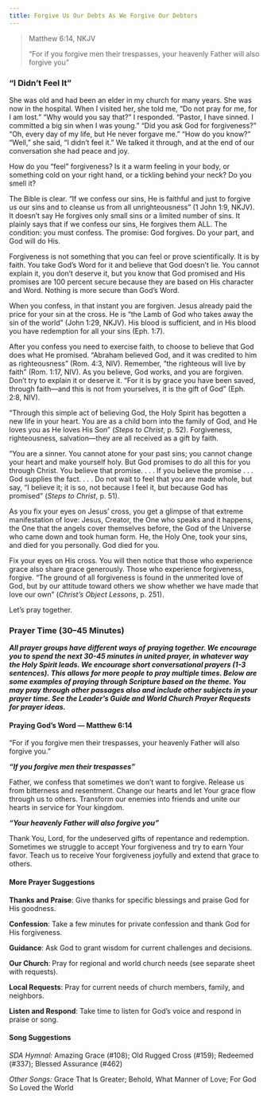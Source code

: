 ```yaml
---
title: Forgive Us Our Debts As We Forgive Our Debtors
---
```


> <p>Matthew 6:14, NKJV</p>
> “For if you forgive men their trespasses, your heavenly Father will also forgive you”

### “I Didn’t Feel It”

She was old and had been an elder in my church for many years. She was now in the hospital. When I visited her, she told me, “Do not pray for me, for I am lost.” “Why would you say that?” I responded. “Pastor, I have sinned. I committed a big sin when I was young.” “Did you ask God for forgiveness?” “Oh, every day of my life, but He never forgave me.” “How do you know?” “Well,” she said, “I didn’t feel it.” We talked it through, and at the end of our conversation she had peace and joy.

How do you “feel” forgiveness? Is it a warm feeling in your body, or something cold on your right hand, or a tickling behind your neck? Do you smell it?

The Bible is clear. “If we confess our sins, He is faithful and just to forgive us our sins and to cleanse us from all unrighteousness” (1 John 1:9, NKJV). It doesn’t say He forgives only small sins or a limited number of sins. It plainly says that if we confess our sins, He forgives them ALL. The condition: you must confess. The promise: God forgives. Do your part, and God will do His.

Forgiveness is not something that you can feel or prove scientifically. It is by faith. You take God’s Word for it and believe that God doesn’t lie. You cannot explain it, you don’t deserve it, but you know that God promised and His promises are 100 percent secure because they are based on His character and Word. Nothing is more secure than God’s Word.

When you confess, in that instant you are forgiven. Jesus already paid the price for your sin at the cross. He is “the Lamb of God who takes away the sin of the world” (John 1:29, NKJV). His blood is sufficient, and in His blood you have redemption for all your sins (Eph. 1:7).

After you confess you need to exercise faith, to choose to believe that God does what He promised. “Abraham believed God, and it was credited to him as righteousness” (Rom. 4:3, NIV). Remember, “the righteous will live by faith” (Rom. 1:17, NIV). As you believe, God works, and you are forgiven. Don’t try to explain it or deserve it. “For it is by grace you have been saved, through faith—and this is not from yourselves, it is the gift of God” (Eph. 2:8, NIV).

“Through this simple act of believing God, the Holy Spirit has begotten a new life in your heart. You are as a child born into the family of God, and He loves you as He loves His Son” (_Steps to Christ_, p. 52). Forgiveness, righteousness, salvation—they are all received as a gift by faith.

“You are a sinner. You cannot atone for your past sins; you cannot change your heart and make yourself holy. But God promises to do all this for you through Christ. You believe that promise. . . . If you believe the promise . . . God supplies the fact. . . . Do not wait to feel that you are made whole, but say, “I believe it; it is so, not because I feel it, but because God has promised” (_Steps to Christ_, p. 51).

As you fix your eyes on Jesus’ cross, you get a glimpse of that extreme manifestation of love: Jesus, Creator, the One who speaks and it happens, the One that the angels cover themselves before, the God of the Universe who came down and took human form. He, the Holy One, took your sins, and died for you personally. God died for you.

Fix your eyes on His cross. You will then notice that those who experience grace also share grace generously. Those who experience forgiveness, forgive. “The ground of all forgiveness is found in the unmerited love of God, but by our attitude toward others we show whether we have made that love our own” (_Christ’s Object Lessons_, p. 251).

Let’s pray together.

### Prayer Time (30–45 Minutes)

_**All prayer groups have different ways of praying together. We encourage you to spend the next 30-45 minutes in united prayer, in whatever way the Holy Spirit leads. We encourage short conversational prayers (1-3 sentences). This allows for more people to pray multiple times. Below are some examples of praying through Scripture based on the theme. You may pray through other passages also and include other subjects in your prayer time. See the Leader’s Guide and World Church Prayer Requests for prayer ideas.**_

#### Praying God’s Word — Matthew 6:14

“For if you forgive men their trespasses, your heavenly Father will also forgive you.”

**_“If you forgive men their trespasses”_**

Father, we confess that sometimes we don’t want to forgive. Release us from bitterness and resentment. Change our hearts and let Your grace flow through us to others. Transform our enemies into friends and unite our hearts in service for Your kingdom.

**_“Your heavenly Father will also forgive you”_**

Thank You, Lord, for the undeserved gifts of repentance and redemption. Sometimes we struggle to accept Your forgiveness and try to earn Your favor. Teach us to receive Your forgiveness joyfully and extend that grace to others.

#### More Prayer Suggestions

**Thanks and Praise**: Give thanks for specific blessings and praise God for His goodness.

**Confession**: Take a few minutes for private confession and thank God for His forgiveness.

**Guidance**: Ask God to grant wisdom for current challenges and decisions.

**Our Church**: Pray for regional and world church needs (see separate sheet with requests).

**Local Requests**: Pray for current needs of church members, family, and neighbors.

**Listen and Respond**: Take time to listen for God’s voice and respond in praise or song.

#### Song Suggestions

_SDA Hymnal:_ Amazing Grace (#108); Old Rugged Cross (#159); Redeemed (#337); Blessed Assurance (#462)

_Other Songs:_ Grace That Is Greater; Behold, What Manner of Love; For God So Loved the World